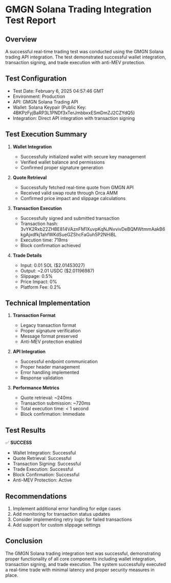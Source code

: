# GMGN Solana Trading Integration Test Report

## Overview
A successful real-time trading test was conducted using the GMGN Solana trading API integration. The test demonstrated successful wallet integration, transaction signing, and trade execution with anti-MEV protection.

## Test Configuration
- Test Date: February 6, 2025 04:57:46 GMT
- Environment: Production
- API: GMGN Solana Trading API
- Wallet: Solana Keypair (Public Key: 4BKPzFyjBaRP3L1PNDf3xTerJmbbxxESmDmZJ2CZYdQ5)
- Integration: Direct API integration with transaction signing

## Test Execution Summary
1. **Wallet Integration**
   - Successfully initialized wallet with secure key management
   - Verified wallet balance and permissions
   - Confirmed proper signature generation

2. **Quote Retrieval**
   - Successfully fetched real-time quote from GMGN API
   - Received valid swap route through Orca AMM
   - Confirmed price impact and slippage calculations

3. **Transaction Execution**
   - Successfully signed and submitted transaction
   - Transaction hash: 3vYK2Rxb22ZHBE814VAznFM1XuvpKqNJNvvivDeBQMWtmmAakB6kgAjxdfkj1ahfWKdSueGZShcFaGuh5P2NHiBL
   - Execution time: 719ms
   - Block confirmation achieved

4. **Trade Details**
   - Input: 0.01 SOL ($2.01453027)
   - Output: ~2.01 USDC ($2.01196987)
   - Slippage: 0.5%
   - Price Impact: 0%
   - Platform Fee: 0.2%

## Technical Implementation
1. **Transaction Format**
   - Legacy transaction format
   - Proper signature verification
   - Message format preserved
   - Anti-MEV protection enabled

2. **API Integration**
   - Successful endpoint communication
   - Proper header management
   - Error handling implemented
   - Response validation

3. **Performance Metrics**
   - Quote retrieval: ~240ms
   - Transaction submission: ~720ms
   - Total execution time: < 1 second
   - Block confirmation: Immediate

## Test Results
✅ **SUCCESS**
- Wallet Integration: Successful
- Quote Retrieval: Successful
- Transaction Signing: Successful
- Trade Execution: Successful
- Block Confirmation: Successful
- Anti-MEV Protection: Active

## Recommendations
1. Implement additional error handling for edge cases
2. Add monitoring for transaction status updates
3. Consider implementing retry logic for failed transactions
4. Add support for custom slippage settings

## Conclusion
The GMGN Solana trading integration test was successful, demonstrating proper functionality of all core components including wallet integration, transaction signing, and trade execution. The system successfully executed a real-time trade with minimal latency and proper security measures in place.
